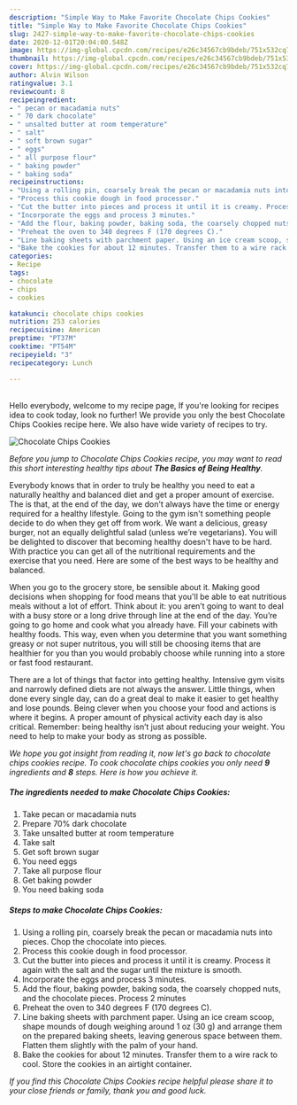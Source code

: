 ```yaml
---
description: "Simple Way to Make Favorite Chocolate Chips Cookies"
title: "Simple Way to Make Favorite Chocolate Chips Cookies"
slug: 2427-simple-way-to-make-favorite-chocolate-chips-cookies
date: 2020-12-01T20:04:00.548Z
image: https://img-global.cpcdn.com/recipes/e26c34567cb9bdeb/751x532cq70/chocolate-chips-cookies-recipe-main-photo.jpg
thumbnail: https://img-global.cpcdn.com/recipes/e26c34567cb9bdeb/751x532cq70/chocolate-chips-cookies-recipe-main-photo.jpg
cover: https://img-global.cpcdn.com/recipes/e26c34567cb9bdeb/751x532cq70/chocolate-chips-cookies-recipe-main-photo.jpg
author: Alvin Wilson
ratingvalue: 3.1
reviewcount: 8
recipeingredient:
- " pecan or macadamia nuts"
- " 70 dark chocolate"
- " unsalted butter at room temperature"
- " salt"
- " soft brown sugar"
- " eggs"
- " all purpose flour"
- " baking powder"
- " baking soda"
recipeinstructions:
- "Using a rolling pin, coarsely break the pecan or macadamia nuts into pieces. Chop the chocolate into pieces."
- "Process this cookie dough in food processor."
- "Cut the butter into pieces and process it until it is creamy. Process it again with the salt and the sugar until the mixture is smooth."
- "Incorporate the eggs and process 3 minutes."
- "Add the flour, baking powder, baking soda, the coarsely chopped nuts, and the chocolate pieces. Process 2 minutes"
- "Preheat the oven to 340 degrees F (170 degrees C)."
- "Line baking sheets with parchment paper. Using an ice cream scoop, shape mounds of dough weighing around 1 oz (30 g) and arrange them on the prepared baking sheets, leaving generous space between them. Flatten them slightly with the palm of your hand."
- "Bake the cookies for about 12 minutes. Transfer them to a wire rack to cool. Store the cookies in an airtight container."
categories:
- Recipe
tags:
- chocolate
- chips
- cookies

katakunci: chocolate chips cookies 
nutrition: 253 calories
recipecuisine: American
preptime: "PT37M"
cooktime: "PT54M"
recipeyield: "3"
recipecategory: Lunch

---
```

<br>
Hello everybody, welcome to my recipe page, If you're looking for recipes idea to cook today, look no further! We provide you only the best Chocolate Chips Cookies recipe here. We also have wide variety of recipes to try.
<br>


![Chocolate Chips Cookies](https://img-global.cpcdn.com/recipes/e26c34567cb9bdeb/751x532cq70/chocolate-chips-cookies-recipe-main-photo.jpg)

<i>Before you jump to Chocolate Chips Cookies recipe, you may want to read this short interesting healthy tips about <strong>The Basics of Being Healthy</strong>.</i>

Everybody knows that in order to truly be healthy you need to eat a naturally healthy and balanced diet and get a proper amount of exercise. The  is that, at the end of the day, we don't always have the time or energy required for a healthy lifestyle. Going to the gym isn't something people decide to do when they get off from work. We want a delicious, greasy burger, not an equally delightful salad (unless we’re vegetarians). You will be delighted to discover that becoming healthy doesn't have to be hard. With practice you can get all of the nutritional requirements and the exercise that you need. Here are some of the best ways to be healthy and balanced.

When you go to the grocery store, be sensible about it. Making good decisions when shopping for food means that you'll be able to eat nutritious meals without a lot of effort. Think about it: you aren’t going to want to deal with a busy store or a long drive through line at the end of the day. You’re going to go home and cook what you already have. Fill your cabinets with healthy foods. This way, even when you determine that you want something greasy or not super nutritous, you will still be choosing items that are healthier for you than you would probably choose while running into a store or fast food restaurant.

There are a lot of things that factor into getting healthy. Intensive gym visits and narrowly defined diets are not always the answer. Little things, when done every single day, can do a great deal to make it easier to get healthy and lose pounds. Being clever when you choose your food and actions is where it begins. A proper amount of physical activity each day is also critical. Remember: being healthy isn’t just about reducing your weight. You need to help to make your body as strong as possible. 


<i>We hope you got insight from reading it, now let's go back to chocolate chips cookies recipe. To cook chocolate chips cookies you only need <strong>9</strong> ingredients and <strong>8</strong> steps. Here is how you achieve it.
</i>

##### The ingredients needed to make Chocolate Chips Cookies:

1. Take  pecan or macadamia nuts
1. Prepare  70% dark chocolate
1. Take  unsalted butter at room temperature
1. Take  salt
1. Get  soft brown sugar
1. You need  eggs
1. Take  all purpose flour
1. Get  baking powder
1. You need  baking soda


##### Steps to make Chocolate Chips Cookies:

1. Using a rolling pin, coarsely break the pecan or macadamia nuts into pieces. Chop the chocolate into pieces.
1. Process this cookie dough in food processor.
1. Cut the butter into pieces and process it until it is creamy. Process it again with the salt and the sugar until the mixture is smooth.
1. Incorporate the eggs and process 3 minutes.
1. Add the flour, baking powder, baking soda, the coarsely chopped nuts, and the chocolate pieces. Process 2 minutes
1. Preheat the oven to 340 degrees F (170 degrees C).
1. Line baking sheets with parchment paper. Using an ice cream scoop, shape mounds of dough weighing around 1 oz (30 g) and arrange them on the prepared baking sheets, leaving generous space between them. Flatten them slightly with the palm of your hand.
1. Bake the cookies for about 12 minutes. Transfer them to a wire rack to cool. Store the cookies in an airtight container.


<i>If you find this Chocolate Chips Cookies recipe helpful please share it to your close friends or family, thank you and good luck.</i>

